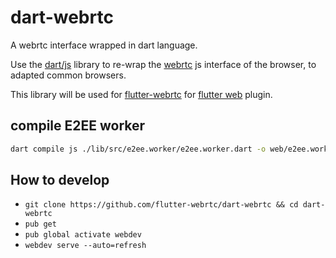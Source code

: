 # dart-webrtc

A webrtc interface wrapped in dart language.

Use the [dart/js](https://pub.dev/packages/js) library to re-wrap the [webrtc](https://developer.mozilla.org/en-US/docs/Web/API/WebRTC_API) js interface of the browser, to adapted common browsers.

This library will be used for [flutter-webrtc](https://github.com/flutter-webrtc/flutter-webrtc) for [flutter web](https://flutter.dev/web) plugin.

## compile E2EE worker

```bash
dart compile js ./lib/src/e2ee.worker/e2ee.worker.dart -o web/e2ee.worker.dart.js
```

## How to develop

* `git clone https://github.com/flutter-webrtc/dart-webrtc && cd dart-webrtc`
* `pub get`
* `pub global activate webdev`
* `webdev serve --auto=refresh`

